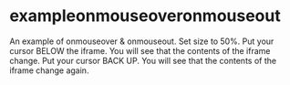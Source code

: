 # exampleonmouseoveronmouseout
An example of onmouseover & onmouseout.
Set size to 50%.
Put your cursor BELOW the iframe.
You will see that the contents of the iframe change.
Put your cursor BACK UP.
You will see that the contents of the iframe change again.
